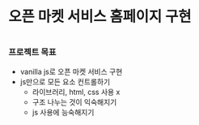 # 오픈 마켓 서비스 홈페이지 구현
#
### 프로젝트 목표
- vanilla js로 오픈 마켓 서비스 구현
- js만으로 모든 요소 컨트롤하기
    - 라이브러리, html, css 사용 x
    - 구조 나누는 것이 익숙해지기
    - js 사용에 능숙해지기